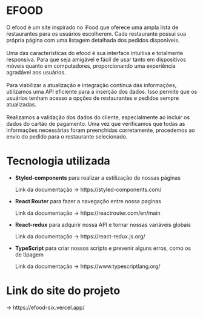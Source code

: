 <h1>EFOOD</h1>

<p>
    O efood é um site inspirado no iFood que oferece uma ampla lista de restaurantes para os usuários escolherem. Cada restaurante possui sua própria página com uma listagem detalhada dos pedidos disponíveis.
   <br />
   <br />
    Uma das características do efood é sua interface intuitiva e totalmente responsiva. Para que seja amigável e fácil de usar tanto em dispositivos móveis quanto em computadores, proporcionando uma experiência agradável aos usuários.
   <br />
   <br />
    Para viabilizar a atualização e integração contínua das informações, utilizamos uma API eficiente para a inserção dos dados. Isso permite que os usuários tenham acesso a opções de restaurantes e pedidos sempre atualizadas.
   <br />
   <br />
    Realizamos a validação dos dados do cliente, especialmente ao incluir os dados do cartão de pagamento. Uma vez que verificamos que todas as informações necessárias foram preenchidas corretamente, procedemos ao envio do pedido para o restaurante selecionado.
</p>

<h1>Tecnologia utilizada</h1>

<ul>
    <li>
        <p><b>Styled-components</b> para realizar a estilização de nossas páginas</p>
          Link da documentação  -> https://styled-components.com/
    </li>
    <li>
        <p><b>React Router</b> para fazer a navegação entre nossa paginas</p>
          Link da documentação  -> https://reactrouter.com/en/main
    </li>
    <li>
        <p><b>React-redux</b> para adquirir nossa API e tornar nossas variáveis globais</p>
          Link da documentação  -> https://react-redux.js.org/
    </li>
    <li>
        <p><b>TypeScript</b> para criar nossos scripts e prevenir alguns erros, como os de tipagem</p>
          Link da documentação  -> https://www.typescriptlang.org/
    </li>
</ul>


<h1>Link do site do projeto</h1>
-> https://efood-six.vercel.app/